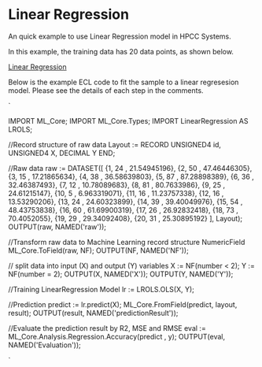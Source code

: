 # Linear Regression

An quick example to use Linear Regression model in HPCC Systems.

In this example, the training data has 20 data points, as shown below.

[Linear Regression](../images/lr_samples.PNG)


Below is the example ECL code to fit the sample to a linear regresesion model.
Please see the details of each step in the comments.

`

IMPORT ML_Core;
IMPORT ML_Core.Types;
IMPORT LinearRegression AS LROLS;

//Record structure of raw data
Layout := RECORD
  UNSIGNED4 id,
  UNSIGNED4 X,
  DECIMAL Y
END;

//Raw data
raw := DATASET([
                  {1, 24 , 21.54945196},
                  {2, 50 , 47.46446305},
                  {3, 15 , 17.21865634},
                  {4, 38 , 36.58639803},
                  {5, 87 , 87.28898389},
                  {6, 36 , 32.46387493},
                  {7, 12 , 10.78089683},
                  {8, 81 , 80.7633986},
                  {9, 25 , 24.61215147},
                  {10, 5 , 6.963319071},
                  {11, 16	, 11.23757338},
                  {12, 16	, 13.53290206},
                  {13, 24	, 24.60323899},
                  {14, 39	, 39.40049976},
                  {15, 54	, 48.43753838},
                  {16, 60	, 61.69900319},
                  {17, 26	, 26.92832418},
                  {18, 73 , 70.4052055},
                  {19, 29	, 29.34092408},
                  {20, 31	, 25.30895192}
                ],  Layout);
OUTPUT(raw, NAMED('raw'));

//Transform raw data to Machine Learning record structure NumericField
ML_Core.ToField(raw, NF);
OUTPUT(NF, NAMED('NF'));

// split data into input (X) and output (Y) variables
X := NF(number < 2);
Y := NF(number = 2);
OUTPUT(X, NAMED('X'));
OUTPUT(Y, NAMED('Y'));

//Training LinearRegression Model
lr := LROLS.OLS(X, Y);

//Prediction
predict := lr.predict(X);
ML_Core.FromField(predict, layout, result);
OUTPUT(result, NAMED('predictionResult'));

//Evaluate the prediction result by R2, MSE and RMSE
eval := ML_Core.Analysis.Regression.Accuracy(predict , y);
OUTPUT(eval, NAMED('Evaluation'));


`